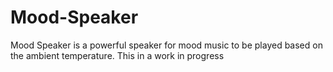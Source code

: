 # Mood-Speaker
Mood Speaker is a powerful speaker for mood music to be played based on the ambient temperature.
This in a work in progress
